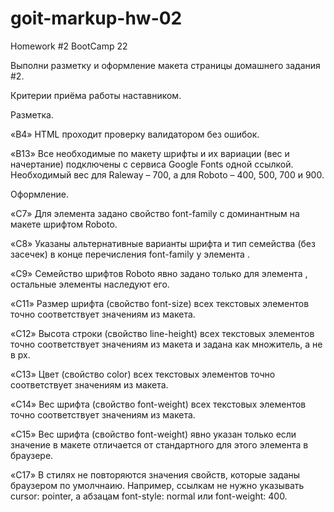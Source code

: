 # goit-markup-hw-02

Homework #2 BootCamp 22 



<!-- Создай репозиторий goit-markup-hw-02. -->
<!-- Склонируй созданный репозиторий и скопируй в него файлы предыдущей работы. -->
Выполни разметку и оформление макета страницы домашнего задания #2.
<!-- Для оптимизации изображений используй сервис squoosh. -->
<!-- Настрой GitHub Pages и добавь ссылку на живую страницу в шапку GitHub-репозитория. -->



Критерии приёма работы наставником.



<!-- Проект. -->


<!-- «A1» В корне проекта есть папка images с изображениями. -->

<!-- «A2» В корне проекта есть папка css с файлами стилей. -->

<!-- «A3» Все стили написаны в одном файле styles.css, который находится в папке css. -->

<!-- «A4» В названиях файлов нет заглавных букв, пробелов и транслита, только буквы и слова английского языка. -->

<!-- «A5» Исходный код отформатирован при помощи Prettier. -->

<!-- «A6» Все изображения и текстовый контент взяты из макета. -->

<!-- «A7» Все растровые изображения оптимизированы используя squoosh. -->

<!-- «A8» Код написан следуя руководству. -->






Разметка.


<!-- «B1» Разметка страницы Портфолио набрана в файле portfolio.html. -->

<!-- «B2» Выполнена HTML-разметка всех элементов макета. -->

<!-- «B3» Теги использованы согласно их семантического смысла. -->

«B4» HTML проходит проверку валидатором без ошибок.

<!-- «B5» Имена классов описательные и понятные другому разработчику. -->

<!-- «B6» Имена классов не содержат заглавных букв, пробелов, транслита и названий тегов, только буквы и слова английского языка. Если имя класса состоит из нескольких слов, они разделяются дефисом. -->

<!-- «B7» Атрибут href навигационных ссылок Студия и Портфолио содержит относительный путь к HTML-файлам этих страниц. При нажатии по ссылке происходит переход на соответствующую страницу в текущей вкладке браузера. -->

<!-- «B8» У тегов <img> указаны атрибуты размеров, как минимум width. -->

<!-- «B9» Изображения экспортированы из макета в формате jpg. -->

<!-- «B10» Группы однотипных элементов собраны в списки <ul>. -->

<!-- «B11» Фильтр на странице Портфолио выполнен списком кнопок, каждой из которых задан атрибут type="button". -->

<!-- «B12» Разметка хедера и футера одинаковая на всех страницах. -->

«B13» Все необходимые по макету шрифты и их вариации (вес и начертание) подключены с сервиса Google Fonts одной ссылкой. Необходимый вес для Raleway – 700, а для Roboto – 400, 500, 700 и 900.

<!-- «B14» Внутри разметки кнопок нет дополнительных элементов, например спанов или ссылок. -->






Оформление.

<!-- «C1» Нет глобальных стилей элементов кроме <body>. -->

<!-- «C2» Для оформления используются селекторы класса. -->

<!-- «C3» В стилях отсутствует !important. -->

<!-- «C4» У интерактивных элементов (кнопок и ссылок), при наведении мышкой или фокусе с клавиатуры, есть активное состояние указанное в макете (изменение цвета). -->

<!-- «С5» Текст контактов в хедере и футере меняет цвет при ховере и фокусе. -->

<!-- «C6» Для хранения палитры цветов макета (текст, фон, выделение) используются CSS-переменные. -->

«С7» Для элемента <body> задано свойство font-family с доминантным на макете шрифтом Roboto.

«С8» Указаны альтернативные варианты шрифта и тип семейства (без засечек) в конце перечисления font-family у элемента <body>.

«С9» Семейство шрифтов Roboto явно задано только для элемента <body>, остальные элементы наследуют его.

<!-- «С10» Для элемента <body> задано свойство color с доминантным на макете цветом текста. Остальной текст наследует или переопределяет это значение. -->

«С11» Размер шрифта (свойство font-size) всех текстовых элементов точно соответствует значениям из макета.

«С12» Высота строки (свойство line-height) всех текстовых элементов точно соответствует значениям из макета и задана как множитель, а не в px.

«С13» Цвет (свойство color) всех текстовых элементов точно соответствует значениям из макета.

«С14» Вес шрифта (свойство font-weight) всех текстовых элементов точно соответствует значениям из макета.

«С15» Вес шрифта (свойство font-weight) явно указан только если значение в макете отличается от стандартного для этого элемента в браузере.

<!-- «С16» Кнопкам задано свойство cursor со значением pointer. -->

«С17» В стилях не повторяются значения свойств, которые заданы браузером по умолчнаию. Например, ссылкам не нужно указывать cursor: pointer, а абзацам font-style: normal или font-weight: 400.